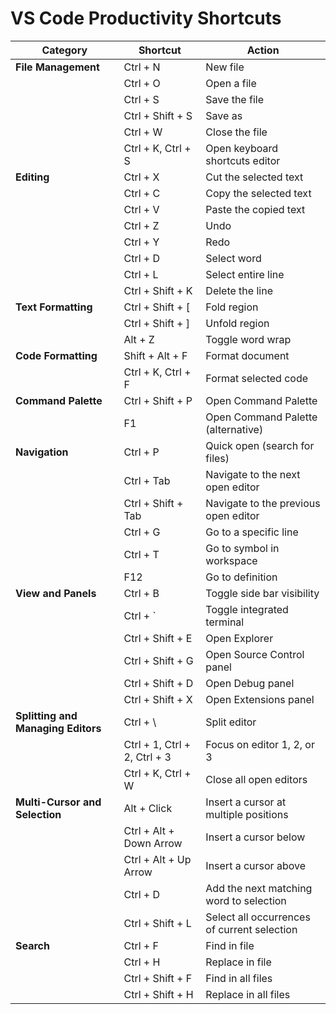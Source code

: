 # VS Code Productivity Shortcuts

| Category                        | Shortcut                              | Action                                                       |
|----------------------------------|---------------------------------------|--------------------------------------------------------------|
| **File Management**              | Ctrl + N                              | New file                                                     |
|                                  | Ctrl + O                              | Open a file                                                  |
|                                  | Ctrl + S                              | Save the file                                                |
|                                  | Ctrl + Shift + S                      | Save as                                                      |
|                                  | Ctrl + W                              | Close the file                                               |
|                                  | Ctrl + K, Ctrl + S                    | Open keyboard shortcuts editor                               |
| **Editing**                      | Ctrl + X                              | Cut the selected text                                        |
|                                  | Ctrl + C                              | Copy the selected text                                       |
|                                  | Ctrl + V                              | Paste the copied text                                        |
|                                  | Ctrl + Z                              | Undo                                                         |
|                                  | Ctrl + Y                              | Redo                                                         |
|                                  | Ctrl + D                              | Select word                                                  |
|                                  | Ctrl + L                              | Select entire line                                           |
|                                  | Ctrl + Shift + K                      | Delete the line                                              |
| **Text Formatting**              | Ctrl + Shift + [                      | Fold region                                                  |
|                                  | Ctrl + Shift + ]                      | Unfold region                                                |
|                                  | Alt + Z                               | Toggle word wrap                                             |
| **Code Formatting**              | Shift + Alt + F                       | Format document                                              |
|                                  | Ctrl + K, Ctrl + F                    | Format selected code                                         |
| **Command Palette**              | Ctrl + Shift + P                      | Open Command Palette                                         |
|                                  | F1                                    | Open Command Palette (alternative)                           |
| **Navigation**                   | Ctrl + P                              | Quick open (search for files)                                |
|                                  | Ctrl + Tab                            | Navigate to the next open editor                             |
|                                  | Ctrl + Shift + Tab                    | Navigate to the previous open editor                         |
|                                  | Ctrl + G                              | Go to a specific line                                        |
|                                  | Ctrl + T                              | Go to symbol in workspace                                    |
|                                  | F12                                   | Go to definition                                             |
| **View and Panels**              | Ctrl + B                              | Toggle side bar visibility                                   |
|                                  | Ctrl + `                              | Toggle integrated terminal                                   |
|                                  | Ctrl + Shift + E                      | Open Explorer                                                |
|                                  | Ctrl + Shift + G                      | Open Source Control panel                                    |
|                                  | Ctrl + Shift + D                      | Open Debug panel                                             |
|                                  | Ctrl + Shift + X                      | Open Extensions panel                                        |
| **Splitting and Managing Editors**| Ctrl + \\                             | Split editor                                                 |
|                                  | Ctrl + 1, Ctrl + 2, Ctrl + 3           | Focus on editor 1, 2, or 3                                   |
|                                  | Ctrl + K, Ctrl + W                    | Close all open editors                                       |
| **Multi-Cursor and Selection**   | Alt + Click                           | Insert a cursor at multiple positions                        |
|                                  | Ctrl + Alt + Down Arrow               | Insert a cursor below                                        |
|                                  | Ctrl + Alt + Up Arrow                 | Insert a cursor above                                        |
|                                  | Ctrl + D                              | Add the next matching word to selection                      |
|                                  | Ctrl + Shift + L                      | Select all occurrences of current selection                  |
| **Search**                       | Ctrl + F                              | Find in file                                                 |
|                                  | Ctrl + H                              | Replace in file                                              |
|                                  | Ctrl + Shift + F                      | Find in all files                                            |
|                                  | Ctrl + Shift + H                      | Replace in all files                                         |
